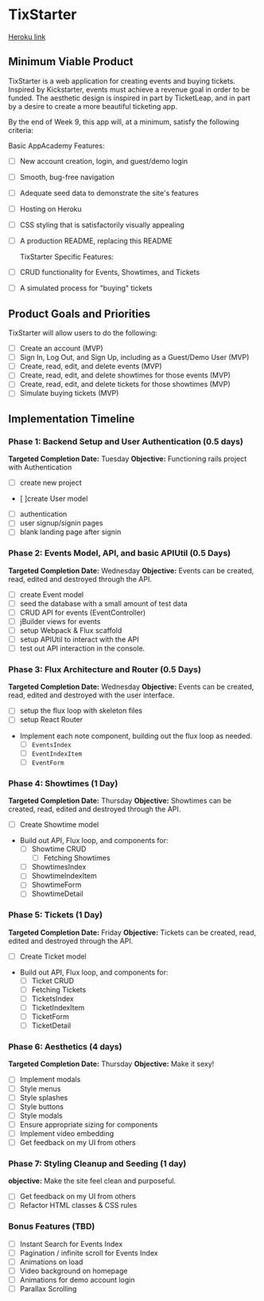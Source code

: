 # TixStarter

[Heroku link][heroku]

[heroku]: http://www.herokuapp.com

## Minimum Viable Product

TixStarter is a web application for creating events and buying tickets. Inspired by Kickstarter, events must achieve a revenue goal in order to be funded. The aesthetic design is inspired in part by TicketLeap, and in part by a desire to create a more beautiful ticketing app.

By the end of Week 9, this app will, at a minimum, satisfy the following criteria:

  Basic AppAcademy Features:

- [ ] New account creation, login, and guest/demo login
- [ ] Smooth, bug-free navigation
- [ ] Adequate seed data to demonstrate the site's features
- [ ] Hosting on Heroku
- [ ] CSS styling that is satisfactorily visually appealing
- [ ] A production README, replacing this README

  TixStarter Specific Features:

- [ ] CRUD functionality for Events, Showtimes, and Tickets
- [ ] A simulated process for "buying" tickets

## Product Goals and Priorities

TixStarter will allow users to do the following:

- [ ] Create an account (MVP)
- [ ] Sign In, Log Out, and Sign Up, including as a Guest/Demo User (MVP)
- [ ] Create, read, edit, and delete events (MVP)
- [ ] Create, read, edit, and delete showtimes for those events (MVP)
- [ ] Create, read, edit, and delete tickets for those showtimes (MVP)
- [ ] Simulate buying tickets (MVP)

## Implementation Timeline

### Phase 1: Backend Setup and User Authentication (0.5 days)

**Targeted Completion Date:** Tuesday
**Objective:** Functioning rails project with Authentication

- [ ] create new project
- [ ]create User model
- [ ] authentication
- [ ] user signup/signin pages
- [ ] blank landing page after signin

### Phase 2: Events Model, API, and basic APIUtil (0.5 Days)

**Targeted Completion Date:** Wednesday
**Objective:** Events can be created, read, edited and destroyed through the API.

- [ ] create Event model
- [ ] seed the database with a small amount of test data
- [ ] CRUD API for events (EventController)
- [ ] jBuilder views for events
- [ ] setup Webpack & Flux scaffold
- [ ] setup APIUtil to interact with the API
- [ ] test out API interaction in the console.

### Phase 3: Flux Architecture and Router (0.5 Days)

**Targeted Completion Date:** Wednesday
**Objective:** Events can be created, read, edited and destroyed with the user interface.

- [ ] setup the flux loop with skeleton files
- [ ] setup React Router
- Implement each note component, building out the flux loop as needed.
  - [ ] `EventsIndex`
  - [ ] `EventIndexItem`
  - [ ] `EventForm`

### Phase 4: Showtimes (1 Day)

**Targeted Completion Date:** Thursday
**Objective:** Showtimes can be created, read, edited and destroyed through the API.

  - [ ] Create Showtime model
  - Build out API, Flux loop, and components for:
    -  [ ] Showtime CRUD
	   - [ ] Fetching Showtimes
     - [ ] ShowtimesIndex
     - [ ] ShowtimeIndexItem
     - [ ] ShowtimeForm
     - [ ] ShowtimeDetail

### Phase 5: Tickets (1 Day)

**Targeted Completion Date:** Friday
**Objective:** Tickets can be created, read, edited and destroyed through the API.

- [ ] Create Ticket model
- Build out API, Flux loop, and components for:
   - [ ] Ticket CRUD
   - [ ] Fetching Tickets
   - [ ] TicketsIndex
   - [ ] TicketIndexItem
   - [ ] TicketForm
   - [ ] TicketDetail

### Phase 6: Aesthetics (4 days)

**Targeted Completion Date:** Thursday
**Objective:** Make it sexy!

- [ ] Implement modals
- [ ] Style menus
- [ ] Style splashes
- [ ] Style buttons
- [ ] Style modals
- [ ] Ensure appropriate sizing for components
- [ ] Implement video embedding
- [ ] Get feedback on my UI from others

### Phase 7: Styling Cleanup and Seeding (1 day)

**objective:** Make the site feel clean and purposeful.

- [ ] Get feedback on my UI from others
- [ ] Refactor HTML classes & CSS rules

### Bonus Features (TBD)
- [ ] Instant Search for Events Index
- [ ] Pagination / infinite scroll for Events Index
- [ ] Animations on load
- [ ] Video background on homepage
- [ ] Animations for demo account login
- [ ] Parallax Scrolling
